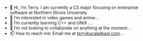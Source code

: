 - 👋 Hi, I’m Terry. I am currently a CS major focusing on enterprise software at Northern Illinois University
- 👀 I’m interested in video games and anime...
- 🌱 I’m currently learning C++ and UNIX ...
- 💞️ I’m not looking to collaborate on anything at the moment...
- 📫 How to reach me: Email me at terrykucala@aol.com...

<!---
z1943275/z1943275 is a ✨ special ✨ repository because its `README.md` (this file) appears on your GitHub profile.
You can click the Preview link to take a look at your changes.
--->
